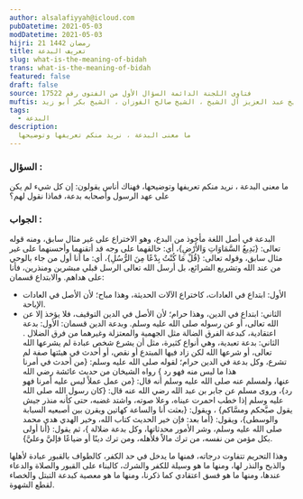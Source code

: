 ```yaml
---
author: alsalafiyyah@icloud.com
pubDatetime: 2021-05-03
modDatetime: 2021-05-03
hijri: 21 رمضان 1442
title: تعريف البدعة
slug: what-is-the-meaning-of-bidah
trans: what-is-the-meaning-of-bidah
featured: false
draft: false
source: فتاوى اللجنة الدائمة السؤال الأول من الفتوى رقم 17522
muftis: الشيخ بن باز ، الشيخ عبد العزيز آل الشيخ ، الشيخ صالح الفوزان ، الشيخ بكر أبو زيد
tags:
  - البدعة
description:
  ما معنى البدعة ، نريد منكم تعريفها وتوضيحها
---
```


### السؤال :
ما معنى البدعة ، نريد منكم تعريفها وتوضيحها، فهناك أناس يقولون: إن كل شيء لم يكن على عهد الرسول وأصحابه بدعة، فماذا نقول لهم؟

### الجواب :
البدعة في أصل اللغة مأخوذ من البدع، وهو الاختراع على غير مثال سابق، ومنه قوله تعالى: {بَدِيعُ السَّمَاوَاتِ وَالأَرْضِ}، أي: خالقهما على وجه قد أتقنهما وأحسنهما على غير مثال سابق، وقوله تعالى: {قُلْ مَا كُنْتُ بِدْعًا مِنَ الرُّسُلِ}، أي: ما أنا أول من جاء بالوحي من عند الله وتشريع الشرائع، بل أرسل الله تعالى الرسل قبلي مبشرين ومنذرين، فأنا على هداهم. والابتداع قسمان: 
- الأول: ابتداع في العادات، كاختراع الآلات الحديثة، وهذا مباح؛ لأن الأصل في العادات الإباحة. 
- الثاني: ابتداع في الدين، وهذا حرام؛ لأن الأصل في الدين التوقيف، فلا يؤخذ إلا عن الله تعالى، أو عن رسوله صلى الله عليه وسلم. وبدعة الدين قسمان: الأول: بدعة اعتقادية، كبدعة الفرق الضالة مثل الجهمية والمعتزلة وغيرهما من فرق الضلال . الثاني: بدعة تعبدية، وهي أنواع كثيرة، مثل أن يشرع شخص عبادة لم يشرعها الله تعالى، أو شرعها الله لكن زاد فيها المبتدع أو نقص، أو أحدث في هيئتها صفة لم تشرع، وكل بدعة في الدين حرام؛ لقوله صلى الله عليه وسلم: {من أحدث في أمرنا هذا ما ليس منه فهو رد } رواه الشيخان من حديث عائشة رضي الله عنها، ولمسلم عنه صلى الله عليه وسلم أنه قال: {من عمل عملاً ليس عليه أمرنا فهو رد}، وروى مسلم عن جابر بن عبد الله رضي الله عنه قال: {كان رسول الله صلى الله عليه وسلم إذا خطب احمرت عيناه، وعلا صوته، واشتد غضبه، حتى كأنه منذر جيش يقول صبَّحكم ومسَّاكم} ، ويقول: {بعثت أنا والساعة كهاتين ويقرن بين أصبعيه السبابة والوسطى}، ويقول: {أما بعد: فإن خير الحديث كتاب الله، وخير الهدي هدي محمد صلى الله عليه وسلم، وشر الأمور محدثاتها، وكل بدعة ضلالة }، ثم يقول: {أنا أولى بكل مؤمن من نفسه، من ترك مالاً فلأهله، ومن ترك دينًا أو ضياعًا فإليَّ وعليَّ}. 

وهذا التحريم تتفاوت درجاته، فمنها ما يدخل في حد الكفر، كالطواف بالقبور عبادة لأهلها والذبح والنذر لها، ومنها ما هو وسيلة للكفر والشرك، كالبناء على القبور والصلاة والدعاء عندها، ومنها ما هو فسق اعتقادي كما ذكرنا، ومنها ما هو معصية كبدعة التبتل والخصاء لقطع الشهوة. 
